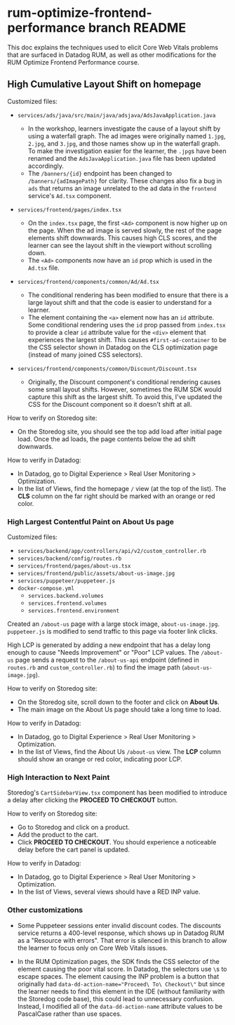 
# rum-optimize-frontend-performance branch README

This doc explains the techniques used to elicit Core Web Vitals problems that are surfaced in Datadog RUM, as well as other modifications for the RUM Optimize Frontend Performance course.

## High Cumulative Layout Shift on homepage

Customized files:

- `services/ads/java/src/main/java/adsjava/AdsJavaApplication.java`

  - In the workshop, learners investigate the cause of a layout shift by using a waterfall graph. The ad images were originally named `1.jpg`, `2.jpg`, and `3.jpg`, and those names show up in the waterfall graph. To make the investigation easier for the learner, the `.jpg`s have been renamed and the `AdsJavaApplication.java` file has been updated accordingly.
  - The `/banners/{id}` endpoint has been changed to `/banners/{adImagePath}` for clarity. These changes also fix a bug in `ads` that returns an image unrelated to the ad data in the `frontend` service's `Ad.tsx` component.

- `services/frontend/pages/index.tsx`

  - On the `index.tsx` page, the first `<Ad>` component is now higher up on the page. When the ad image is served slowly, the rest of the page elements shift downwards. This causes high CLS scores, and the learner can see the layout shift in the viewport without scrolling down.
  - The `<Ad>` components now have an `id` prop which is used in the `Ad.tsx` file.

- `services/frontend/components/common/Ad/Ad.tsx`

  - The conditional rendering has been modified to ensure that there is a large layout shift and that the code is easier to understand for a learner.
  - The element containing the `<a>` element now has an `id` attribute. Some conditional rendering uses the `id` prop passed from `index.tsx` to provide a clear `id` attribute value for the `<div>` element that experiences the largest shift. This causes `#first-ad-container` to be the CSS selector shown in Datadog on the CLS optimization page (instead of many joined CSS selectors).

- `services/frontend/components/common/Discount/Discount.tsx`

  - Originally, the Discount component's conditional rendering causes some small layout shifts. However, sometimes the RUM SDK would capture this shift as the largest shift. To avoid this, I've updated the CSS for the Discount component so it doesn't shift at all.

How to verify on Storedog site:

- On the Storedog site, you should see the top add load after initial page load. Once the ad loads, the page contents below the ad shift downwards.

How to verify in Datadog:

- In Datadog, go to Digital Experience > Real User Monitoring > Optimization.
- In the list of Views, find the homepage `/` view (at the top of the list). The **CLS** column on the far right should be marked with an orange or red color.

### High Largest Contentful Paint on About Us page

Customized files:

- `services/backend/app/controllers/api/v2/custom_controller.rb`
- `services/backend/config/routes.rb`
- `services/frontend/pages/about-us.tsx`
- `services/frontend/public/assets/about-us-image.jpg`
- `services/puppeteer/puppeteer.js`
- `docker-compose.yml`
  - `services.backend.volumes`
  - `services.frontend.volumes`
  - `services.frontend.environment`

Created an `/about-us` page with a large stock image, `about-us-image.jpg`. `puppeteer.js` is modified to send traffic to this page via footer link clicks.

High LCP is generated by adding a new endpoint that has a delay long enough to cause "Needs Improvement" or "Poor" LCP values. The `/about-us` page sends a request to the `/about-us-api` endpoint (defined in `routes.rb` and `custom_controller.rb`) to find the image path (`about-us-image.jpg`).

How to verify on Storedog site:

- On the Storedog site, scroll down to the footer and click on **About Us**.
- The main image on the About Us page should take a long time to load.

How to verify in Datadog:

- In Datadog, go to Digital Experience > Real User Monitoring > Optimization.
- In the list of Views, find the About Us `/about-us` view. The **LCP** column should show an orange or red color, indicating poor LCP.

### High Interaction to Next Paint

Storedog's `CartSidebarView.tsx` component has been modified to introduce a delay after clicking the **PROCEED TO CHECKOUT** button.

How to verify on Storedog site:

- Go to Storedog and click on a product.
- Add the product to the cart.
- Click **PROCEED TO CHECKOUT**. You should experience a noticeable delay before the cart panel is updated.

How to verify in Datadog:

- In Datadog, go to Digital Experience > Real User Monitoring > Optimization.
- In the list of Views, several views should have a RED INP value.

### Other customizations

- Some Puppeteer sessions enter invalid discount codes. The discounts service returns a 400-level response, which shows up in Datadog RUM as a "Resource with errors". That error is silenced in this branch to allow the learner to focus only on Core Web Vitals issues. 

- In the RUM Optimization pages, the SDK finds the CSS selector of the element causing the poor vital score. In Datadog, the selectors use `\`s to escape spaces. The element causing the INP problem is a button that originally had `data-dd-action-name="Proceed\ To\ Checkout\"` but since the learner needs to find this element in the IDE (without familiarity with the Storedog code base), this could lead to unnecessary confusion. Instead, I modified all of the `data-dd-action-name` attribute values to be PascalCase rather than use spaces.
